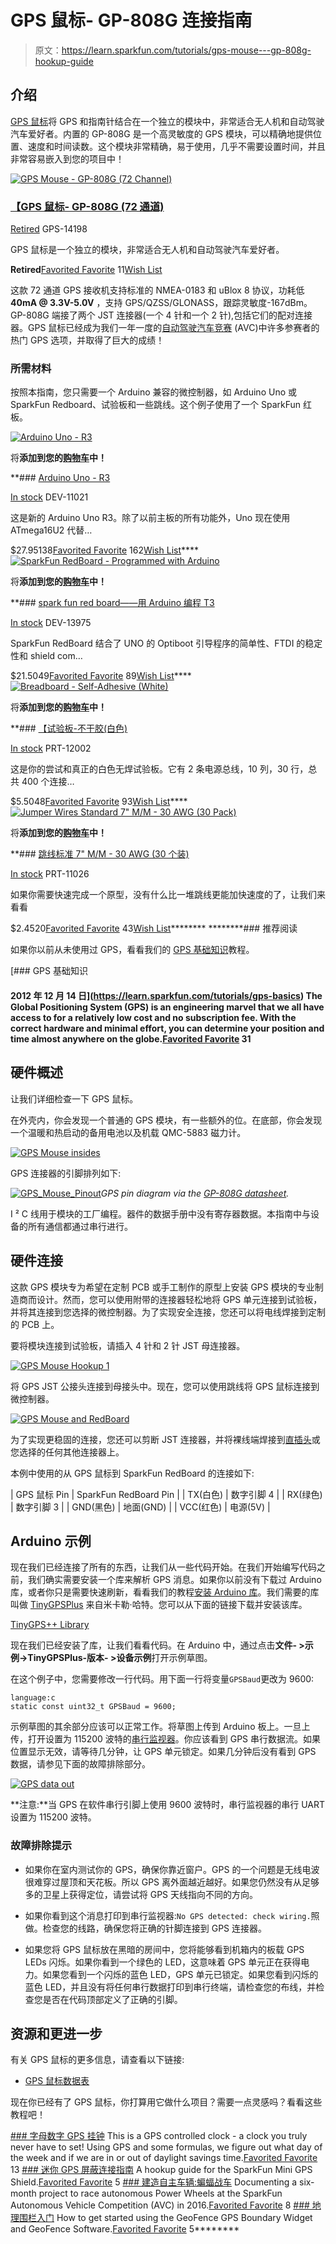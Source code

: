 # GPS 鼠标- GP-808G 连接指南

> 原文：<https://learn.sparkfun.com/tutorials/gps-mouse---gp-808g-hookup-guide>

## 介绍

[GPS 鼠标](https://www.sparkfun.com/products/14198)将 GPS 和指南针结合在一个独立的模块中，非常适合无人机和自动驾驶汽车爱好者。内置的 GP-808G 是一个高灵敏度的 GPS 模块，可以精确地提供位置、速度和时间读数。这个模块非常精确，易于使用，几乎不需要设置时间，并且非常容易嵌入到您的项目中！

[![GPS Mouse - GP-808G (72 Channel)](img/21fce6288a5c79b64a36f8221047360c.png)](https://www.sparkfun.com/products/retired/14198) 

### [【GPS 鼠标- GP-808G (72 通道)](https://www.sparkfun.com/products/retired/14198)

[Retired](https://learn.sparkfun.com/static/bubbles/ "Retired") GPS-14198

GPS 鼠标是一个独立的模块，非常适合无人机和自动驾驶汽车爱好者。

**Retired**[Favorited Favorite](# "Add to favorites") 11[Wish List](# "Add to wish list")

这款 72 通道 GPS 接收机支持标准的 NMEA-0183 和 uBlox 8 协议，功耗低 **40mA @ 3.3V-5.0V** ，支持 GPS/QZSS/GLONASS，跟踪灵敏度-167dBm。GP-808G 端接了两个 JST 连接器(一个 4 针和一个 2 针),包括它们的配对连接器。GPS 鼠标已经成为我们一年一度的[自动驾驶汽车竞赛](https://avc.sparkfun.com/) (AVC)中许多参赛者的热门 GPS 选项，并取得了巨大的成绩！

### 所需材料

按照本指南，您只需要一个 Arduino 兼容的微控制器，如 Arduino Uno 或 SparkFun Redboard、试验板和一些跳线。这个例子使用了一个 SparkFun 红板。

[![Arduino Uno - R3](img/94bf33d80c3e5d2b3af591aba420cd92.png)](https://www.sparkfun.com/products/11021) 

将**添加到您的[购物车](https://www.sparkfun.com/cart)中！**

 **### [Arduino Uno - R3](https://www.sparkfun.com/products/11021)

[In stock](https://learn.sparkfun.com/static/bubbles/ "in stock") DEV-11021

这是新的 Arduino Uno R3。除了以前主板的所有功能外，Uno 现在使用 ATmega16U2 代替…

$27.95138[Favorited Favorite](# "Add to favorites") 162[Wish List](# "Add to wish list")****[![SparkFun RedBoard - Programmed with Arduino](img/40bcf25b5d7d7730b6b599bd04235cd6.png)](https://www.sparkfun.com/products/13975) 

将**添加到您的[购物车](https://www.sparkfun.com/cart)中！**

 **### [spark fun red board——用 Arduino 编程 T3](https://www.sparkfun.com/products/13975)

[In stock](https://learn.sparkfun.com/static/bubbles/ "in stock") DEV-13975

SparkFun RedBoard 结合了 UNO 的 Optiboot 引导程序的简单性、FTDI 的稳定性和 shield com…

$21.5049[Favorited Favorite](# "Add to favorites") 89[Wish List](# "Add to wish list")****[![Breadboard - Self-Adhesive (White)](img/319d30b57c7a568372dc07174ec08017.png)](https://www.sparkfun.com/products/12002) 

将**添加到您的[购物车](https://www.sparkfun.com/cart)中！**

 **### [【试验板-不干胶(白色)](https://www.sparkfun.com/products/12002)

[In stock](https://learn.sparkfun.com/static/bubbles/ "in stock") PRT-12002

这是你的尝试和真正的白色无焊试验板。它有 2 条电源总线，10 列，30 行，总共 400 个连接…

$5.5048[Favorited Favorite](# "Add to favorites") 93[Wish List](# "Add to wish list")****[![Jumper Wires Standard 7" M/M - 30 AWG (30 Pack)](img/1a0dc35fdedf8a47c101db2cd8c98508.png)](https://www.sparkfun.com/products/11026) 

将**添加到您的[购物车](https://www.sparkfun.com/cart)中！**

 **### [跳线标准 7" M/M - 30 AWG (30 个装)](https://www.sparkfun.com/products/11026)

[In stock](https://learn.sparkfun.com/static/bubbles/ "in stock") PRT-11026

如果你需要快速完成一个原型，没有什么比一堆跳线更能加快速度的了，让我们来看看

$2.4520[Favorited Favorite](# "Add to favorites") 43[Wish List](# "Add to wish list")******** ********### 推荐阅读

如果你以前从未使用过 GPS，看看我们的 [GPS 基础知识](https://learn.sparkfun.com/tutorials/gps-basics)教程。

[](https://learn.sparkfun.com/tutorials/gps-basics) [### GPS 基础知识

#### 2012 年 12 月 14 日](https://learn.sparkfun.com/tutorials/gps-basics) The Global Positioning System (GPS) is an engineering marvel that we all have access to for a relatively low cost and no subscription fee. With the correct hardware and minimal effort, you can determine your position and time almost anywhere on the globe.[Favorited Favorite](# "Add to favorites") 31

## 硬件概述

让我们详细检查一下 GPS 鼠标。

在外壳内，你会发现一个普通的 GPS 模块，有一些额外的位。在底部，你会发现一个温暖和热启动的备用电池以及机载 QMC-5883 磁力计。

[![GPS Mouse insides](img/0ce1073125d67baebc04670e06b887ed.png)](https://cdn.sparkfun.com/assets/learn_tutorials/5/7/1/GPS_Mouse3.jpg)

GPS 连接器的引脚排列如下:

[![GPS_Mouse_Pinout](img/e5fef81838099da2a7860d7bb4c2131e.png)](https://cdn.sparkfun.com/assets/learn_tutorials/5/7/1/GPS_Mouse_Pinout.png)*GPS pin diagram via the [GP-808G datasheet](https://cdn.sparkfun.com/assets/learn_tutorials/5/7/1/GPM-808G--UAV_GNSS_receiver_ublox8030_QMC5883.pdf).*

I ² C 线用于模块的工厂编程。器件的数据手册中没有寄存器数据。本指南中与设备的所有通信都通过串行进行。

## 硬件连接

这款 GPS 模块专为希望在定制 PCB 或手工制作的原型上安装 GPS 模块的专业制造商而设计。然而，您可以使用附带的连接器轻松地将 GPS 单元连接到试验板，并将其连接到您选择的微控制器。为了实现安全连接，您还可以将电线焊接到定制的 PCB 上。

要将模块连接到试验板，请插入 4 针和 2 针 JST 母连接器。

[![GPS Mouse Hookup 1](img/51eee3228d26f2a94c39e8780b6cc4b0.png)](https://cdn.sparkfun.com/assets/learn_tutorials/5/7/1/GPS_Mouse1.jpg)

将 GPS JST 公接头连接到母接头中。现在，您可以使用跳线将 GPS 鼠标连接到微控制器。

[![GPS Mouse and RedBoard](img/cd834520c3eb478a37795d96e52647c6.png)](https://cdn.sparkfun.com/assets/learn_tutorials/5/7/1/GPS_Mouse2.jpg)

为了实现更稳固的连接，您还可以剪断 JST 连接器，并将裸线端焊接到[直插头](https://www.sparkfun.com/products/116)或您选择的任何其他连接器上。

本例中使用的从 GPS 鼠标到 SparkFun RedBoard 的连接如下:

| GPS 鼠标 Pin | SparkFun RedBoard Pin |
| TX(白色) | 数字引脚 4 |
| RX(绿色) | 数字引脚 3 |
| GND(黑色) | 地面(GND) |
| VCC(红色) | 电源(5V) |

## Arduino 示例

现在我们已经连接了所有的东西，让我们从一些代码开始。在我们开始编写代码之前，我们确实需要安装一个库来解析 GPS 消息。如果你以前没有下载过 Arduino 库，或者你只是需要快速刷新，看看我们的教程[安装 Arduino 库](https://learn.sparkfun.com/tutorials/installing-an-arduino-library)。我们需要的库叫做 [TinyGPSPlus](http://arduiniana.org/libraries/tinygpsplus/) 来自米卡勒·哈特。您可以从下面的链接下载并安装该库。

[TinyGPS++ Library](https://github.com/mikalhart/TinyGPSPlus)

现在我们已经安装了库，让我们看看代码。在 Arduino 中，通过点击**文件- >示例->TinyGPSPlus-版本- >设备示例**打开示例草图。

在这个例子中，您需要修改一行代码。用下面一行将变量`GPSBaud`更改为 9600:

```
language:c
static const uint32_t GPSBaud = 9600; 
```

示例草图的其余部分应该可以正常工作。将草图上传到 Arduino 板上。一旦上传，打开设置为 115200 波特的[串行监视器](https://learn.sparkfun.com/tutorials/terminal-basics)。你应该看到 GPS 串行数据流。如果位置显示无效，请等待几分钟，让 GPS 单元锁定。如果几分钟后没有看到 GPS 数据，请参见下面的故障排除部分。

[![GPS data out](img/30eb2e39db68ad871289932ad925a91c.png)](https://cdn.sparkfun.com/assets/learn_tutorials/5/7/1/GPS-data.png)

**注意:**当 GPS 在软件串行引脚上使用 9600 波特时，串行监视器的串行 UART 设置为 115200 波特。

### 故障排除提示

*   如果你在室内测试你的 GPS，确保你靠近窗户。GPS 的一个问题是无线电波很难穿过屋顶和天花板。所以 GPS 离外面越近越好。如果您仍然没有从足够多的卫星上获得定位，请尝试将 GPS 天线指向不同的方向。

*   如果你看到这个消息打印到串行监视器:`No GPS detected: check wiring.`照做。检查您的线路，确保您将正确的针脚连接到 GPS 连接器。

*   如果您将 GPS 鼠标放在黑暗的房间中，您将能够看到机箱内的板载 GPS LEDs 闪烁。如果你看到一个绿色的 LED，这意味着 GPS 单元正在获得电力。如果您看到一个闪烁的蓝色 LED，GPS 单元已锁定。如果您看到闪烁的蓝色 LED，并且没有将任何串行数据打印到串行终端，请检查您的布线，并检查您是否在代码顶部定义了正确的引脚。

## 资源和更进一步

有关 GPS 鼠标的更多信息，请查看以下链接:

*   [GPS 鼠标数据表](https://cdn.sparkfun.com/assets/learn_tutorials/5/7/1/GPM-808G--UAV_GNSS_receiver_ublox8030_QMC5883.pdf)

现在你已经有了 GPS 鼠标，你打算用它做什么项目？需要一点灵感吗？看看这些教程吧！

[](https://learn.sparkfun.com/tutorials/alphanumeric-gps-wall-clock) [### 字母数字 GPS 挂钟](https://learn.sparkfun.com/tutorials/alphanumeric-gps-wall-clock) This is a GPS controlled clock - a clock you truly never have to set! Using GPS and some formulas, we figure out what day of the week and if we are in or out of daylight savings time.[Favorited Favorite](# "Add to favorites") 13[](https://learn.sparkfun.com/tutorials/mini-gps-shield-hookup-guide) [### 迷你 GPS 屏蔽连接指南](https://learn.sparkfun.com/tutorials/mini-gps-shield-hookup-guide) A hookup guide for the SparkFun Mini GPS Shield.[Favorited Favorite](# "Add to favorites") 5[](https://learn.sparkfun.com/tutorials/building-an-autonomous-vehicle-the-batmobile) [### 建造自主车辆:蝙蝠战车](https://learn.sparkfun.com/tutorials/building-an-autonomous-vehicle-the-batmobile) Documenting a six-month project to race autonomous Power Wheels at the SparkFun Autonomous Vehicle Competition (AVC) in 2016\.[Favorited Favorite](# "Add to favorites") 8[](https://learn.sparkfun.com/tutorials/getting-started-with-the-geofence) [### 地理围栏入门](https://learn.sparkfun.com/tutorials/getting-started-with-the-geofence) How to get started using the GeoFence GPS Boundary Widget and GeoFence Software.[Favorited Favorite](# "Add to favorites") 5********